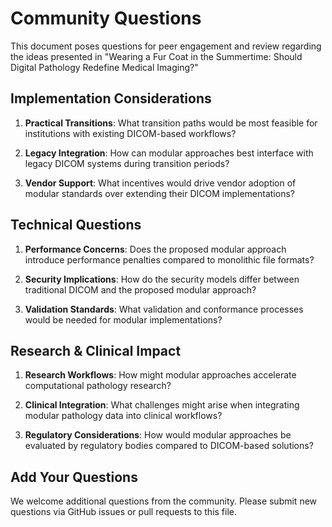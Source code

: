# Community Questions

This document poses questions for peer engagement and review regarding the ideas presented in "Wearing a Fur Coat in the Summertime: Should Digital Pathology Redefine Medical Imaging?"

## Implementation Considerations

1. **Practical Transitions**: What transition paths would be most feasible for institutions with existing DICOM-based workflows?

2. **Legacy Integration**: How can modular approaches best interface with legacy DICOM systems during transition periods?

3. **Vendor Support**: What incentives would drive vendor adoption of modular standards over extending their DICOM implementations?

## Technical Questions

1. **Performance Concerns**: Does the proposed modular approach introduce performance penalties compared to monolithic file formats?

2. **Security Implications**: How do the security models differ between traditional DICOM and the proposed modular approach?

3. **Validation Standards**: What validation and conformance processes would be needed for modular implementations?

## Research & Clinical Impact

1. **Research Workflows**: How might modular approaches accelerate computational pathology research?

2. **Clinical Integration**: What challenges might arise when integrating modular pathology data into clinical workflows?

3. **Regulatory Considerations**: How would modular approaches be evaluated by regulatory bodies compared to DICOM-based solutions?

## Add Your Questions

We welcome additional questions from the community. Please submit new questions via GitHub issues or pull requests to this file.
